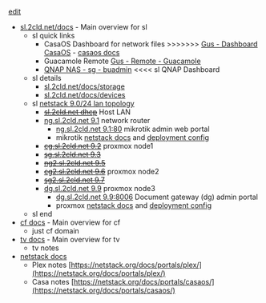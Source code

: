 [edit](https://github.com/2cld/sl/edit/main/README.md)

- [sl.2cld.net/docs](./docs/) - Main overview for sl
  - sl quick links
    - CasaOS Dashboard for network files >>>>>>> [Gus - Dashboard CasaOS](http://192.168.0.70/) - [casaos docs](https://netstack.org/docs/portals/casaos/)
    - Guacamole Remote [Gus - Remote - Guacamole](http://192.168.0.70:8090/guacamole/#/)
    - [QNAP NAS - sg - buadmin](http://192.168.0.6:8080/) <<<< sl QNAP Dashboard
  - sl details
    - [sl.2cld.net/docs/storage](./docs/storage)
    - [sl.2cld.net/docs/devices](./docs/devices)
  - sl [netstack 9.0/24 lan topology](https://netstack.org/docs/lan/)
    - [~~sl.2cld.net dhcp~~]() Host LAN
    - [ng.sl.2cld.net 9.1]() network router
      - [ng.sl.2cld.net 9.1:80](http://192.168.9.1/) mikrotik admin web portal
      - mikrotik [netstack docs]() and [deployment config]()
    - [~~cg.sl.2cld.net 9.2~~]() proxmox node1
    - [~~sg.sl.2cld.net 9.3~~]()
    - [~~ng2.sl.2cld.net 9.5~~]() 
    - [~~cg2.sl.2cld.net 9.6~~]() proxmox node2
    - [~~sg2.sl.2cld.net 9.7~~]()
    - [dg.sl.2cld.net 9.9]() proxmox node3 
      - [dg.sl.2cld.net 9.9:8006](https://192.168.9.9:8006/) Document gateway (dg) admin portal
      - proxmox [netstack docs](https://netstack.org/docs/lan/compute/proxmox/) and [deployment config]()
  - sl end
- [cf docs](https://cf.2cld.net/docs/) - Main overview for cf
  - just cf domain
- [tv docs](https://tv.2cld.net/) - Main overview for tv
  - tv notes
- [netstack docs](https://netstack.org/docs)
  - Plex notes [https://netstack.org/docs/portals/plex/](https://netstack.org/docs/portals/plex/)
  - Casa notes [https://netstack.org/docs/portals/casaos/](https://netstack.org/docs/portals/casaos/)
